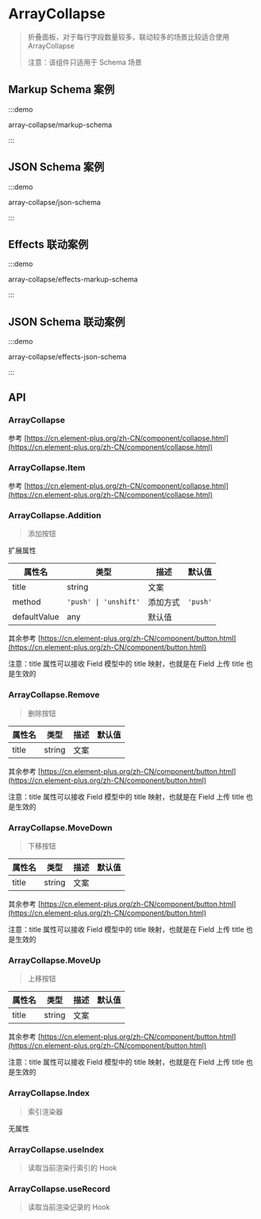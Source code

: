 # ArrayCollapse

> 折叠面板，对于每行字段数量较多，联动较多的场景比较适合使用 ArrayCollapse
>
> 注意：该组件只适用于 Schema 场景

## Markup Schema 案例

:::demo

array-collapse/markup-schema

:::

## JSON Schema 案例

:::demo

array-collapse/json-schema

:::

## Effects 联动案例

:::demo

array-collapse/effects-markup-schema

:::

## JSON Schema 联动案例

:::demo

array-collapse/effects-json-schema

:::

## API

### ArrayCollapse

参考 [https://cn.element-plus.org/zh-CN/component/collapse.html](https://cn.element-plus.org/zh-CN/component/collapse.html)

### ArrayCollapse.Item

参考 [https://cn.element-plus.org/zh-CN/component/collapse.html](https://cn.element-plus.org/zh-CN/component/collapse.html)

### ArrayCollapse.Addition

> 添加按钮

扩展属性

| 属性名       | 类型                  | 描述     | 默认值   |
| ------------ | --------------------- | -------- | -------- |
| title        | string                | 文案     |          |
| method       | `'push' \| 'unshift'` | 添加方式 | `'push'` |
| defaultValue | any                   | 默认值   |          |

其余参考 [https://cn.element-plus.org/zh-CN/component/button.html](https://cn.element-plus.org/zh-CN/component/button.html)

注意：title 属性可以接收 Field 模型中的 title 映射，也就是在 Field 上传 title 也是生效的

### ArrayCollapse.Remove

> 删除按钮

| 属性名 | 类型   | 描述 | 默认值 |
| ------ | ------ | ---- | ------ |
| title  | string | 文案 |        |

其余参考 [https://cn.element-plus.org/zh-CN/component/button.html](https://cn.element-plus.org/zh-CN/component/button.html)

注意：title 属性可以接收 Field 模型中的 title 映射，也就是在 Field 上传 title 也是生效的

### ArrayCollapse.MoveDown

> 下移按钮

| 属性名 | 类型   | 描述 | 默认值 |
| ------ | ------ | ---- | ------ |
| title  | string | 文案 |        |

其余参考 [https://cn.element-plus.org/zh-CN/component/button.html](https://cn.element-plus.org/zh-CN/component/button.html)

注意：title 属性可以接收 Field 模型中的 title 映射，也就是在 Field 上传 title 也是生效的

### ArrayCollapse.MoveUp

> 上移按钮

| 属性名 | 类型   | 描述 | 默认值 |
| ------ | ------ | ---- | ------ |
| title  | string | 文案 |        |

其余参考 [https://cn.element-plus.org/zh-CN/component/button.html](https://cn.element-plus.org/zh-CN/component/button.html)

注意：title 属性可以接收 Field 模型中的 title 映射，也就是在 Field 上传 title 也是生效的

### ArrayCollapse.Index

> 索引渲染器

无属性

### ArrayCollapse.useIndex

> 读取当前渲染行索引的 Hook

### ArrayCollapse.useRecord

> 读取当前渲染记录的 Hook
